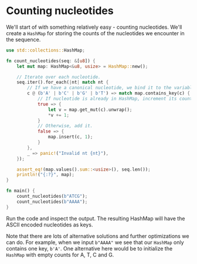 # Counting nucleotides
We'll start of with something relatively easy - counting nucleotides. We'll create a `HashMap` for storing the counts of the nucleotides we encounter in the sequence.

```rust
use std::collections::HashMap;

fn count_nucleotides(seq: &[u8]) {
    let mut map: HashMap<&u8, usize> = HashMap::new();

    // Iterate over each nucleotide.
    seq.iter().for_each(|nt| match nt {
        // If we have a canonical nucleotide, we bind it to the variable c.
        c @ (b'A' | b'C' | b'G' | b'T') => match map.contains_key(c) {
            // If nucleotide is already in HashMap, increment its count.
            true => {
                let v = map.get_mut(c).unwrap();
                *v += 1;
            }
            // Otherwise, add it.
            false => {
                map.insert(c, 1);
            }
        },
        _ => panic!("Invalid nt {nt}"),
    });

    assert_eq!(map.values().sum::<usize>(), seq.len());
    println!("{:?}", map);
}

fn main() {
    count_nucleotides(b"ATCG");
    count_nucleotides(b"AAAA");
}
```
Run the code and inspect the output. The resulting HashMap will have the ASCII encoded nucleotides as keys.

Note that there are lots of alternative solutions and further optimizations we can do. For example, when we input `b"AAAA"` we see that our `HashMap` only contains one key, `b'A'`. One alternative here would be to initialize the `HashMap` with empty counts for A, T, C and G.
